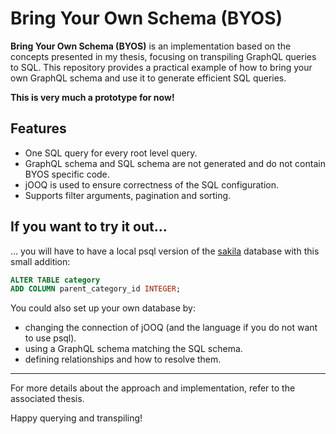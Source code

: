 # Bring Your Own Schema (BYOS)

**Bring Your Own Schema (BYOS)** is an implementation based on the concepts presented in my thesis, focusing on transpiling GraphQL queries to SQL.
This repository provides a practical example of how to bring your own GraphQL schema and use it to generate efficient SQL queries.

**This is very much a prototype for now!**

## Features
- One SQL query for every root level query.
- GraphQL schema and SQL schema are not generated and do not contain BYOS specific code. 
- jOOQ is used to ensure correctness of the SQL configuration. 
- Supports filter arguments, pagination and sorting.

## If you want to try it out...

... you will have to have a local psql version of the [sakila](https://github.com/jOOQ/sakila/tree/main/postgres-sakila-db) database with this small addition:
```SQL
ALTER TABLE category
ADD COLUMN parent_category_id INTEGER;
```

You could also set up your own database by:
- changing the connection of jOOQ (and the language if you do not want to use psql).
- using a GraphQL schema matching the SQL schema.
- defining relationships and how to resolve them.

---

For more details about the approach and implementation, refer to the associated thesis.

Happy querying and transpiling!
